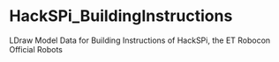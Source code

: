 # HackSPi_BuildingInstructions
LDraw Model Data for Building Instructions of HackSPi, the ET Robocon Official Robots

